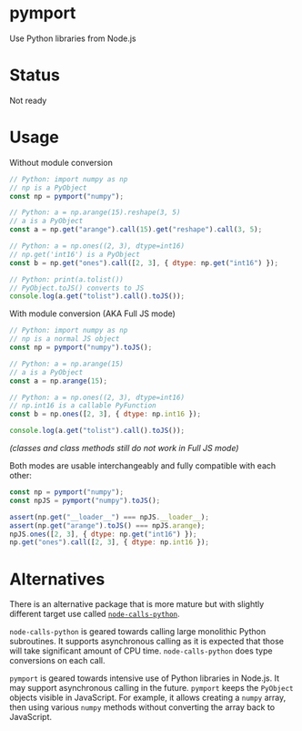 # pymport

Use Python libraries from Node.js

# Status

Not ready

# Usage

Without module conversion

```js
// Python: import numpy as np
// np is a PyObject
const np = pymport("numpy");

// Python: a = np.arange(15).reshape(3, 5)
// a is a PyObject
const a = np.get("arange").call(15).get("reshape").call(3, 5);

// Python: a = np.ones((2, 3), dtype=int16)
// np.get('int16') is a PyObject
const b = np.get("ones").call([2, 3], { dtype: np.get("int16") });

// Python: print(a.tolist())
// PyObject.toJS() converts to JS
console.log(a.get("tolist").call().toJS());
```

With module conversion (AKA Full JS mode)

```js
// Python: import numpy as np
// np is a normal JS object
const np = pymport("numpy").toJS();

// Python: a = np.arange(15)
// a is a PyObject
const a = np.arange(15);

// Python: a = np.ones((2, 3), dtype=int16)
// np.int16 is a callable PyFunction
const b = np.ones([2, 3], { dtype: np.int16 });

console.log(a.get("tolist").call().toJS());
```

_(classes and class methods still do not work in Full JS mode)_

Both modes are usable interchangeably and fully compatible with each other:

```js
const np = pymport("numpy");
const npJS = pymport("numpy").toJS();

assert(np.get("__loader__") === npJS.__loader__);
assert(np.get("arange").toJS() === npJS.arange);
npJS.ones([2, 3], { dtype: np.get("int16") });
np.get("ones").call([2, 3], { dtype: np.int16 });
```

# Alternatives

There is an alternative package that is more mature but with slightly different target use called [`node-calls-python`](https://github.com/hmenyus/node-calls-python).

`node-calls-python` is geared towards calling large monolithic Python subroutines. It supports asynchronous calling as it is expected that those will take significant amount of CPU time. `node-calls-python` does type conversions on each call.

`pymport` is geared towards intensive use of Python libraries in Node.js. It may support asynchronous calling in the future. `pymport` keeps the `PyObject` objects visible in JavaScript. For example, it allows creating a `numpy` array, then using various `numpy` methods without converting the array back to JavaScript.
